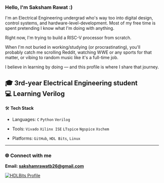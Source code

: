 
### Hello, I'm Saksham Rawat :)
I'm an Electrical Engineering undergrad who's way too into digital design, control systems, and hardware-level-development. Most of my free time is spent pretending I know what I'm doing with anything.

Right now, I'm trying to build a RISC-V processor from scratch.

When I'm not buried in working/studying (or procrastinating), you'll probably catch me scrolling Reddit, watching WWE or any sports for that matter, or vibing to random music like it's a full-time job.

I believe in learning by doing — and this profile is where I share that journey.

🎓 3rd-year Electrical Engineering student  
💻 Learning Verilog 
---
🛠️ **Tech Stack**  
- Languages: `C` `Python` `Verilog`

- Tools: `Vivado` `Xilinx ISE` `LTspice` `Ngspice` `Xschem`
  
- Platforms: `GitHub`, `HDL Bits`, `Linux`

---

### 🌐 Connect with me


**Email: sakshamrawatb26@gmail.com**

[![HDLBits Profile](https://img.shields.io/badge/HDLBits-View%20My%20Work-blue?style=for-the-badge)](https://hdlbits.01xz.net/wiki/Special:VlgStats/Me)



